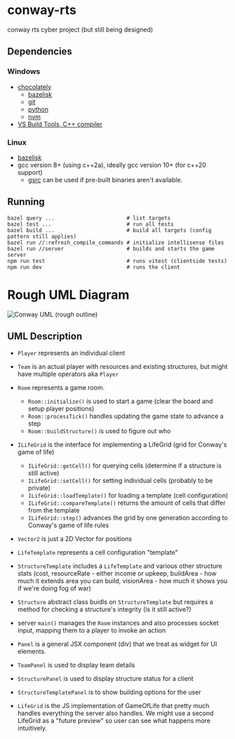 # conway-rts
conway rts cyber project (but still being designed)

## Dependencies

### Windows
- [chocolately](https://chocolatey.org/install)
  - [bazelisk](https://github.com/bazelbuild/bazelisk)
  - [git](https://community.chocolatey.org/packages/git.install)
  - [python](https://community.chocolatey.org/packages/python/3.12.1)
  - [nvm](https://community.chocolatey.org/packages/nvm)
- [VS Build Tools, C++ compiler](https://visualstudio.microsoft.com/downloads/?q=build+tools#build-tools-for-visual-studio-2022)

### Linux
- [bazelisk](https://github.com/bazelbuild/bazelisk)
- gcc version 8+ (using c++2a), ideally gcc version 10+ (for c++20 support)
  - [gsrc](https://www.gnu.org/software/gsrc/) can be used if pre-built binaries aren't available.

## Running
```
bazel query ...                       # list targets
bazel test ...                        # run all tests
bazel build ...                       # build all targets (config pattern still applies)
bazel run //:refresh_compile_commands # initialize intellisense files
bazel run //server                    # builds and starts the game server
npm run test                          # runs vitest (clientside tests)
npm run dev                           # runs the client
```

# Rough UML Diagram
![Conway UML (rough outline)](https://user-images.githubusercontent.com/12877445/228439601-63ad39d7-092e-426e-adc2-eb87175a0ccd.jpeg)

## UML Description
- `Player` represents an individual client
- `Team` is an actual player with resources and existing structures, but might have multiple operators aka `Player`
- `Room` represents a game room.
  - `Room::initialize()` is used to start a game (clear the board and setup player positions)
  - `Room::processTick()` handles updating the game state to advance a step
  - `Room::buildStructure()` is used to figure out who
- `ILifeGrid` is the interface for implementing a LifeGrid (grid for Conway's game of life)
  - `ILifeGrid::getCell()` for querying cells (determine if a structure is still active)
  - `ILifeGrid::setCell()` for setting individual cells (probably to be private)
  - `ILifeGrid::loadTemplate()` for loading a template (cell configuration)
  - `ILifeGrid::compareTemplate()` returns the amount of cells that differ from the template
  - `ILifeGrid::step()` advances the grid by one generation according to Conway's game of  life rules
- `Vector2` is just a 2D Vector for positions
- `LifeTemplate` represents a cell configuration "template"
- `StructureTemplate` includes a `LifeTemplate` and various other structure stats (cost, resourceRate - either income or upkeep, buildArea - how much it extends area you can build, visionArea - how much it shows you if we're doing fog of war)
- `Structure` abstract class buidls on `StructureTemplate` but requires a method for checking a structure's integrity (is it still active?)
- server `main()` manages the `Room` instances and also processes socket input, mapping them to a player to invoke an action

- `Panel` is a general JSX component (div) that we treat as widget for UI elements.
- `TeamPanel` is used to display team details
- `StructurePanel` is used to display structure status for a client
- `StructureTemplatePanel` is to show building options for the user
- `LifeGrid` is the JS implementation of GameOfLife that pretty much handles everything the server also handles. We might use a second LifeGrid as a "future preview" so user can see what happens more intuitively.
